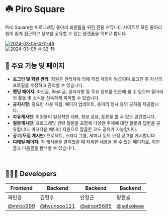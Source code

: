 # ☘️ Piro Square

Piro Square는 피로그래밍 동아리 회원들을 위한 전용 커뮤니티 사이트로 모든 동아리원이 쉽게 접근하고 정보를 공유할 수 있는 플랫폼을 목표로 합니다.
</br>

<a href="https://ibb.co/fGnHB6F"><img src="https://i.ibb.co/4gYp9vt/2024-03-05-4-11-46.png" alt="2024-03-05-4-11-46" border="0"></a>
</br>
<a href="https://ibb.co/B3Sxvn8"><img src="https://i.ibb.co/c37HRYz/2024-03-05-4-32-15.png" alt="2024-03-05-4-32-15" border="0"></a>

## 📝 주요 기능 및 페이지

- **로그인 및 회원 관리:** 회원은 관리자에 의해 직접 계정이 발급되며 로그인 후 자신의 프로필을 수정하고 관리할 수 있습니다.
- **랜딩 페이지:** 최신글, Best 글, 공지사항 등 주요 정보를 한눈에 볼 수 있으며 동아리의 활동 및 소식을 신속하게 파악할 수 있습니다.
- **공지사항:** 중요한 사용 지침, 페이지 업데이트, 동아리 행사 등의 공지를 제공합니다.
- **자유게시판:** 회원들이 일상적인 대화, 정보 공유, 토론을 할 수 있는 공간입니다.
- **질문게시판:** 프로그래밍 관련 질문을 포함해 다양한 주제에 대한 질문과 답변을 공유합니다. 마크다운 에디터 지원으로 깔끔한 코드 공유가 가능합니다.
- **공고/모집 게시판:** 프로젝트, 스터디 그룹, 세미나 등의 모집 공고를 게시합니다.
- **디테일 페이지:** 각 게시글을 클릭했을 때 자세한 내용을 볼 수 있는 페이지로, 이전글과 다음글을 탐색할 수 있습니다.
</br>


## **🧑🏻‍💻 Developers**

| Frontend | Backend | Backend | Backend |
| --- | --- | --- | --- |
| 곽민경 | 김현수 | 안정근 | 왕한솔 |
| [@mikio999](https://github.com/mikio999) | [@hyunsoo121](https://github.com/hyunsoo121) | [@ajroot5685](https://github.com/ajroot5685) | [@solsoleee](https://github.com/solsoleee) |
